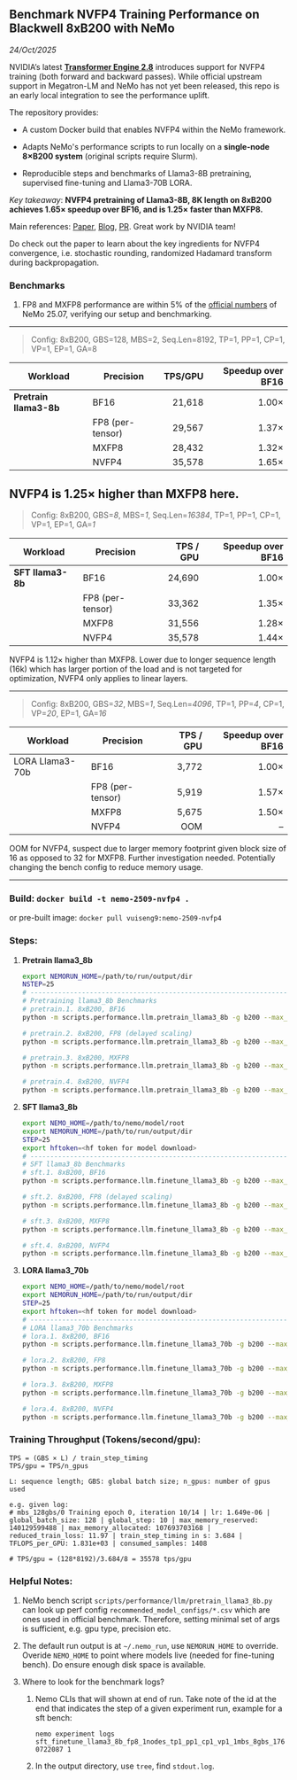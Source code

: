 ## Benchmark NVFP4 Training Performance on Blackwell 8xB200 with NeMo

*24/Oct/2025*

NVIDIA’s latest [**Transformer Engine 2.8**](https://github.com/NVIDIA/TransformerEngine/releases/tag/v2.8) introduces support for NVFP4 training (both forward and backward passes). While official upstream support in Megatron-LM and NeMo has not yet been released, this repo is an early local integration to see the performance uplift.

The repository provides:

* A custom Docker build that enables NVFP4 within the NeMo framework.

* Adapts NeMo's performance scripts to run locally on a **single-node 8×B200 system** (original scripts require Slurm).

* Reproducible steps and benchmarks of Llama3-8B pretraining, supervised fine-tuning and Llama3-70B LORA.

*Key takeaway*: **NVFP4 pretraining of Llama3-8B, 8K length on 8xB200 achieves **1.65× speedup** over BF16, and is **1.25× faster** than MXFP8.** 

Main references: [Paper](https://arxiv.org/abs/2509.25149), [Blog](https://developer.nvidia.com/blog/nvfp4-trains-with-precision-of-16-bit-and-speed-and-efficiency-of-4-bit/), [PR](https://github.com/NVIDIA/TransformerEngine/pull/2177). Great work by NVIDIA team!

Do check out the paper to learn about the key ingredients for NVFP4 convergence, i.e. stochastic rounding, randomized Hadamard transform during backpropagation.

### Benchmarks
1. FP8 and MXFP8 performance are within 5% of the [official numbers](https://docs.nvidia.com/nemo-framework/user-guide/25.07/performance/performance-summary.html) of NeMo 25.07, verifying our setup and benchmarking.

-------------------
> Config: 8xB200, GBS=128, MBS=2, Seq.Len=8192, TP=1, PP=1, CP=1, VP=1, EP=1, GA=8

| Workload                | Precision        | TPS/GPU  | Speedup over BF16 |
|-------------------------| -----------------|---------:|-----:|
| **Pretrain llama3-8b**  | BF16             | 21,618   | 1.00×|
|                         | FP8 (per-tensor) | 29,567   | 1.37×|
|                         | MXFP8            | 28,432   | 1.32×|
|                         | NVFP4            | 35,578   | 1.65×|
NVFP4 is 1.25× higher than MXFP8 here.
-------------------
> Config: 8xB200, GBS=*8*, MBS=*1*, Seq.Len=*16384*, TP=1, PP=1, CP=1, VP=1, EP=1, GA=*1*

| Workload         | Precision        | TPS / GPU | Speedup over BF16 |
|------------------|------------------|----------:|------------------:|
|**SFT llama3-8b** | BF16             | 24,690    | 1.00×             |
|                  | FP8 (per-tensor) | 33,362    | 1.35×             |
|                  | MXFP8            | 31,556    | 1.28×             |
|                  | NVFP4            | 35,578    | 1.44×             |

NVFP4 is 1.12× higher than MXFP8. Lower due to longer sequence length (16k) which has larger portion of the load and is not targeted for optimization, NVFP4 only applies to linear layers.

-------------------
> Config: 8xB200, GBS=*32*, MBS=*1*, Seq.Len=*4096*, TP=1, PP=*4*, CP=1, VP=*20*, EP=1, GA=*16*

| Workload         | Precision        | TPS / GPU | Speedup over BF16 |
|------------------|------------------|----------:|------------------:|
| LORA Llama3-70b  | BF16             | 3,772     | 1.00×             |
|                  | FP8 (per-tensor) | 5,919     | 1.57×             |
|                  | MXFP8            | 5,675     | 1.50×             |
|                  | NVFP4            | OOM       | –                 |

OOM for NVFP4, suspect due to larger memory footprint given block size of 16 as opposed to 32 for MXFP8. Further investigation needed. Potentially changing the bench config to reduce memory usage.

-------------------
### Build: `docker build -t nemo-2509-nvfp4 .`
or pre-built image: `docker pull vuiseng9:nemo-2509-nvfp4`

### Steps:
1. **Pretrain llama3_8b**  
    ```bash
    export NEMORUN_HOME=/path/to/run/output/dir
    NSTEP=25
    # ----------------------------------------------------------------------------------
    # Pretraining llama3_8b Benchmarks
    # pretrain.1. 8xB200, BF16 
    python -m scripts.performance.llm.pretrain_llama3_8b -g b200 --max_steps $NSTEP

    # pretrain.2. 8xB200, FP8 (delayed scaling)
    python -m scripts.performance.llm.pretrain_llama3_8b -g b200 --max_steps $NSTEP --compute_dtype fp8 --fp8_recipe ds

    # pretrain.3. 8xB200, MXFP8
    python -m scripts.performance.llm.pretrain_llama3_8b -g b200 --max_steps $NSTEP --compute_dtype fp8 --fp8_recipe mxfp8

    # pretrain.4. 8xB200, NVFP4
    python -m scripts.performance.llm.pretrain_llama3_8b -g b200 --max_steps $NSTEP --compute_dtype fp8 --fp8_recipe nvfp4
    ```

1. **SFT llama3_8b**
    ```bash
    export NEMO_HOME=/path/to/nemo/model/root
    export NEMORUN_HOME=/path/to/run/output/dir
    STEP=25
    export hftoken=<hf token for model download>
    # ----------------------------------------------------------------------------------
    # SFT llama3_8b Benchmarks
    # sft.1. 8xB200, BF16
    python -m scripts.performance.llm.finetune_llama3_8b -g b200 --max_steps $NSTEP --finetuning sft -hf $hftoken

    # sft.2. 8xB200, FP8 (delayed scaling) 
    python -m scripts.performance.llm.finetune_llama3_8b -g b200 --max_steps $NSTEP --compute_dtype fp8 --fp8_recipe ds --finetuning sft -hf $hftoken

    # sft.3. 8xB200, MXFP8 
    python -m scripts.performance.llm.finetune_llama3_8b -g b200 --max_steps $NSTEP --compute_dtype fp8 --fp8_recipe mxfp8 --finetuning sft -hf $hftoken

    # sft.4. 8xB200, NVFP4
    python -m scripts.performance.llm.finetune_llama3_8b -g b200 --max_steps $NSTEP --compute_dtype fp8 --fp8_recipe nvfp4 --finetuning sft -hf $hftoken
    ```

1. **LORA llama3_70b**
    ```bash
    export NEMO_HOME=/path/to/nemo/model/root
    export NEMORUN_HOME=/path/to/run/output/dir
    STEP=25
    export hftoken=<hf token for model download>
    # ----------------------------------------------------------------------------------
    # LORA llama3_70b Benchmarks
    # lora.1. 8xB200, BF16
    python -m scripts.performance.llm.finetune_llama3_70b -g b200 --max_steps $NSTEP --finetuning lora -hf $hftoken

    # lora.2. 8xB200, FP8
    python -m scripts.performance.llm.finetune_llama3_70b -g b200 --max_steps $NSTEP --compute_dtype fp8 --fp8_recipe ds --finetuning lora -hf $hftoken

    # lora.3. 8xB200, MXFP8
    python -m scripts.performance.llm.finetune_llama3_70b -g b200 --max_steps $NSTEP --compute_dtype fp8 --fp8_recipe mxfp8 --finetuning lora -hf $hftoken

    # lora.4. 8xB200, NVFP4
    python -m scripts.performance.llm.finetune_llama3_70b -g b200 --max_steps $NSTEP --compute_dtype fp8 --fp8_recipe nvfp4 --finetuning lora -hf $hftoken
    ```

### Training Throughput (Tokens/second/gpu):
```
TPS = (GBS × L) / train_step_timing
TPS/gpu = TPS/n_gpus

L: sequence length; GBS: global batch size; n_gpus: number of gpus used

e.g. given log:
# mbs_128gbs/0 Training epoch 0, iteration 10/14 | lr: 1.649e-06 | global_batch_size: 128 | global_step: 10 | max_memory_reserved: 140129599488 | max_memory_allocated: 107693703168 | reduced_train_loss: 11.97 | train_step_timing in s: 3.684 | TFLOPS_per_GPU: 1.831e+03 | consumed_samples: 1408

# TPS/gpu = (128*8192)/3.684/8 = 35578 tps/gpu
```

### Helpful Notes:
1. NeMo bench script `scripts/performance/llm/pretrain_llama3_8b.py` can look up perf config `recommended_model_configs/*.csv` which are ones used in official benchmark. Therefore, setting minimal set of args is sufficient, e.g. gpu type, precision etc.

1. The default run output is at `~/.nemo_run`, use `NEMORUN_HOME` to override. Overide `NEMO_HOME` to point where models live (needed for fine-tuning bench). Do ensure enough disk space is available.

1. Where to look for the benchmark logs? 
    1. Nemo CLIs that will shown at end of run. Take note of the id at the end that indicates the step of a given experiment run, example for a sft bench:
        
        `nemo experiment logs sft_finetune_llama3_8b_fp8_1nodes_tp1_pp1_cp1_vp1_1mbs_8gbs_1760722087 1` 
    2. In  the output directory, use `tree`, find `stdout.log`. 
